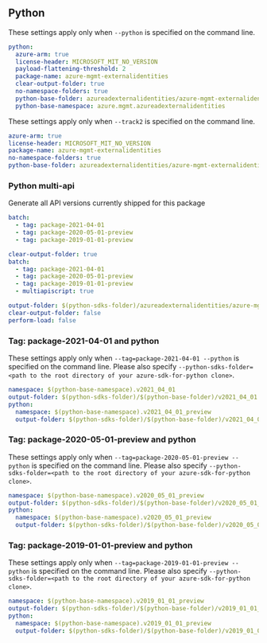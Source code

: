 ## Python

These settings apply only when `--python` is specified on the command line.

```yaml !$(track2)
python:
  azure-arm: true
  license-header: MICROSOFT_MIT_NO_VERSION
  payload-flattening-threshold: 2
  package-name: azure-mgmt-externalidentities
  clear-output-folder: true
  no-namespace-folders: true
  python-base-folder: azureadexternalidentities/azure-mgmt-externalidentities/azure/mgmt/azureadexternalidentities
  python-base-namespace: azure.mgmt.azureadexternalidentities
```

These settings apply only when `--track2` is specified on the command line.

```yaml $(track2)
azure-arm: true
license-header: MICROSOFT_MIT_NO_VERSION
package-name: azure-mgmt-externalidentities
no-namespace-folders: true
python-base-folder: azureadexternalidentities/azure-mgmt-externalidentities/azure/mgmt/azureadexternalidentities
```

### Python multi-api

Generate all API versions currently shipped for this package

```yaml $(multiapi) && !$(track2)
batch:
  - tag: package-2021-04-01
  - tag: package-2020-05-01-preview
  - tag: package-2019-01-01-preview
```

```yaml $(multiapi) && $(track2)
clear-output-folder: true
batch:
  - tag: package-2021-04-01
  - tag: package-2020-05-01-preview
  - tag: package-2019-01-01-preview
  - multiapiscript: true
```

``` yaml $(multiapiscript)
output-folder: $(python-sdks-folder)/azureadexternalidentities/azure-mgmt-externalidentities/azure/mgmt/azureadexternalidentities/
clear-output-folder: false
perform-load: false
```

### Tag: package-2021-04-01 and python

These settings apply only when `--tag=package-2021-04-01 --python` is specified on the command line. Please also specify `--python-sdks-folder=<path to the root directory of your azure-sdk-for-python clone>`.

```yaml $(tag) =='package-2021-04-01'
namespace: $(python-base-namespace).v2021_04_01
output-folder: $(python-sdks-folder)/$(python-base-folder)/v2021_04_01
python:
  namespace: $(python-base-namespace).v2021_04_01_preview
  output-folder: $(python-sdks-folder)/$(python-base-folder)/v2021_04_01
```

### Tag: package-2020-05-01-preview and python

These settings apply only when `--tag=package-2020-05-01-preview --python` is specified on the command line. Please also specify `--python-sdks-folder=<path to the root directory of your azure-sdk-for-python clone>`.

```yaml $(tag) =='package-2020-05-01-preview'
namespace: $(python-base-namespace).v2020_05_01_preview
output-folder: $(python-sdks-folder)/$(python-base-folder)/v2020_05_01_preview
python:
  namespace: $(python-base-namespace).v2020_05_01_preview
  output-folder: $(python-sdks-folder)/$(python-base-folder)/v2020_05_01_preview
```

### Tag: package-2019-01-01-preview and python

These settings apply only when `--tag=package-2019-01-01-preview --python` is specified on the command line. Please also specify `--python-sdks-folder=<path to the root directory of your azure-sdk-for-python clone>`.

```yaml $(tag) =='package-2019-01-01-preview'
namespace: $(python-base-namespace).v2019_01_01_preview
output-folder: $(python-sdks-folder)/$(python-base-folder)/v2019_01_01_preview
python:
  namespace: $(python-base-namespace).v2019_01_01_preview
  output-folder: $(python-sdks-folder)/$(python-base-folder)/v2019_01_01_preview
```
